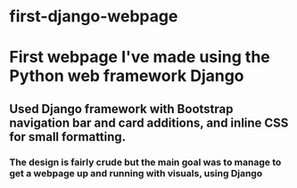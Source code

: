 # first-django-webpage
# First webpage I've made using the Python web framework Django
## Used Django framework with Bootstrap navigation bar and card additions, and inline CSS for small formatting.
### The design is fairly crude but the main goal was to manage to get a webpage up and running with visuals, using Django

